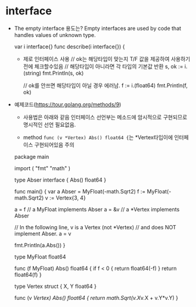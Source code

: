# interface

- The empty interface
  용도는?
    Empty interfaces are used by code that handles values of unknown type.  

  var i interface{}
  func describe(i interface{}) {

  - 제로 인터페이스 사용
    // ok는 해당타입이 맞는지 T/F 값을 제공하여 사용하기 전에 체크할수있음
    // 해당타입이 아니라면 각 타입의 기본값 반환
    s, ok := i.(string)
    fmt.Println(s, ok)

    // ok를 안쓰면 해당타입이 아닐 경우 에러남.
    f := i.(float64)
    fmt.Println(f, ok)


- 예제코드(https://tour.golang.org/methods/9)
  - 사용법은 아래와 같음
    인터페이스 선언부는 메소드에 암시적으로 구현되므로 명시적인 선언 필요없음.

  - method `func (v *Vertex) Abs() float64 {`는 *Vertex타입이에 인터페이스 구현되어있음 주의

  package main

  import (
    "fmt"
    "math"
  )

  type Abser interface {
    Abs() float64
  }

  func main() {
    var a Abser = MyFloat(-math.Sqrt2)
    f := MyFloat(-math.Sqrt2)
    v := Vertex{3, 4}

    a = f  // a MyFloat implements Abser
    a = &v // a *Vertex implements Abser

    // In the following line, v is a Vertex (not *Vertex)
    // and does NOT implement Abser.
    a = v

    fmt.Println(a.Abs())
  }

  type MyFloat float64

  func (f MyFloat) Abs() float64 {
    if f < 0 {
      return float64(-f)
    }
    return float64(f)
  }

  type Vertex struct {
    X, Y float64
  }

  func (v *Vertex) Abs() float64 {
    return math.Sqrt(v.X*v.X + v.Y*v.Y)
  }
